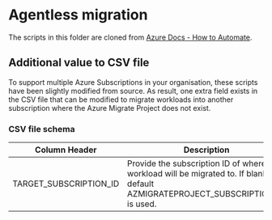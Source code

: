 # Agentless migration

The scripts in this folder are cloned from [Azure Docs - How to Automate](https://github.com/MicrosoftDocs/azure-docs/blob/master/articles/migrate/how-to-automate-migration.md).

## Additional value to CSV file

To support multiple Azure Subscriptions in your organisation, these scripts have been slightly modified from source. As result, one extra field exists in the CSV file that can be modified to migrate workloads into another subscription where the Azure Migrate Project does not exist.

### CSV file schema

| **Column Header**      | **Description**                                                                                                                        |
| ---------------------- | -------------------------------------------------------------------------------------------------------------------------------------- |
| TARGET_SUBSCRIPTION_ID | Provide the subscription ID of where the workload will be migrated to. If blank, the default AZMIGRATEPROJECT_SUBSCRIPTION_ID is used. |
